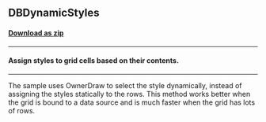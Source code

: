 ## DBDynamicStyles
#### [Download as zip](https://minhaskamal.github.io/DownGit/#/home?url=https://github.com/GrapeCity/ComponentOne-WinForms-Samples/tree/master/NetFramework\FlexGrid\CS\DBDynamicStyles)
____
#### Assign styles to grid cells based on their contents.
____
The sample uses OwnerDraw to select the style dynamically, instead of assigning the styles statically to the rows. This method works better when the grid is bound to a data source and is much faster when the grid has lots of rows. 